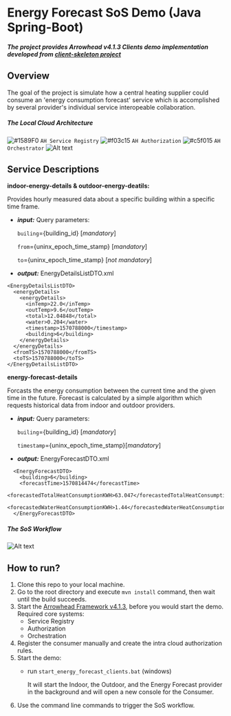 # Energy Forecast SoS Demo (Java Spring-Boot)
##### The project provides Arrowhead v4.1.3 Clients demo implementation developed from [client-skeleton project](https://github.com/arrowhead-f/client-skeleton-java-spring)

## Overview
The goal of the project is simulate how a central heating supplier could consume an 'energy consumption forecast' service which is accomplished by several provider's individual service interopeable collaboration.

##### The Local Cloud Architecture 
![#1589F0](https://placehold.it/15/1589F0/000000?text=+) `AH Service Registry`
![#f03c15](https://placehold.it/15/f03c15/000000?text=+) `AH Authorization` 
![#c5f015](https://placehold.it/15/c5f015/000000?text=+) `AH Orchestrator`
![Alt text](https://github.com/arrowhead-f/sos-examples-spring/blob/energy_forecast_demo_dev/demo-energy-forecast/doc/overview.png)
## Service Descriptions
**indoor-energy-details & outdoor-energy-deatils:**

Provides hourly measured data about a specific building within a specific time frame.
* ***input:*** Query parameters: 

  `builing`={building_id} [*mandatory*]
  
  `from`={uninx_epoch_time_stamp} [*mandatory*]
  
  `to`={uninx_epoch_time_stamp} [*not mandatory*]
  
* ***output:*** EnergyDetailsListDTO.xml
```
<EnergyDetailsListDTO>
  <energyDetails>
    <energyDetails>
      <inTemp>22.0</inTemp>
      <outTemp>9.6</outTemp>
      <total>12.04848</total>
      <water>0.204</water>
      <timestamp>1570788000</timestamp>
      <building>6</building>
    </energyDetails>
  </energyDetails>
  <fromTS>1570788000</fromTS>
  <toTS>1570788000</toTS>
</EnergyDetailsListDTO>
```
**energy-forecast-details**

Forcasts the energy consumption between the current time and the given time in the future. Forecast is calculated by a simple algorithm which requests historical data from indoor and outdoor providers.
* ***input:*** Query parameters: 

  `builing`={building_id} [*mandatory*]
  
  `timestamp`={uninx_epoch_time_stamp}[*mandatory*]

* ***output:*** EnergyForecastDTO.xml
```
  <EnergyForecastDTO>
    <building>6</building>
    <forecastTime>1570814474</forecastTime>
    <forecastedTotalHeatConsumptionKWH>63.047</forecastedTotalHeatConsumptionKWH>
    <forecastedWaterHeatConsumptionKWH>1.44</forecastedWaterHeatConsumptionKWH>
  </EnergyForecastDTO>
```  

##### The SoS Workflow
![Alt text](https://github.com/arrowhead-f/sos-examples-spring/blob/energy_forecast_demo_dev/demo-energy-forecast/doc/SequenceUML.png)

## How to run?
1. Clone this repo to your local machine.
2. Go to the root directory and execute `mvn install` command, then wait until the build succeeds.
3. Start the [Arrowhead Framework v4.1.3](https://github.com/arrowhead-f/core-java-spring), before you would start the demo.
   Required core systems:
   * Service Registry
   * Authorization
   * Orchestration
4. Register the consumer manually and create the intra cloud authorization rules.
5. Start the demo:
   * run `start_energy_forecast_clients.bat` (windows) 
     
     It will start the Indoor, the Outdoor, and the Energy Forecast provider in the background and will open a new console for the Consumer.
6. Use the command line commands to trigger the SoS workflow.


